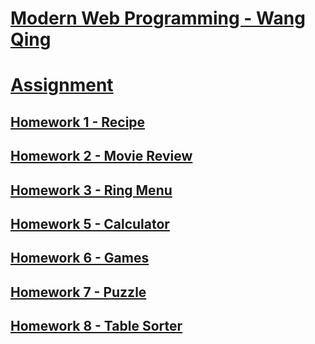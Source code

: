 # [Modern Web Programming - Wang Qing](http://my.ss.sysu.edu.cn/wiki/display/WEB/Modern+Web+Programming+Home)

# [Assignment](http://my.ss.sysu.edu.cn/wiki/display/WEB/Assignments)

## [Homework 1 - Recipe](http://my.ss.sysu.edu.cn/wiki/display/WEB/Homework+1+-+Recipe)

## [Homework 2 - Movie Review](http://my.ss.sysu.edu.cn/wiki/display/WEB/Homework+2+-+Movie+Review)

## [Homework 3 - Ring Menu](http://my.ss.sysu.edu.cn/wiki/display/WEB/Homework+3+-+Ring+Menu)

## [Homework 5 - Calculator](http://my.ss.sysu.edu.cn/wiki/display/WEB/Homework+5+-+Calculator)

## [Homework 6 - Games](http://my.ss.sysu.edu.cn/wiki/display/WEB/Homework+6+-+Games)

## [Homework 7 - Puzzle](http://my.ss.sysu.edu.cn/wiki/display/WEB/Homework+7.+Fifteen+Puzzle)

## [Homework 8 - Table Sorter](http://my.ss.sysu.edu.cn/wiki/display/WEB/Homework+8.+Table+Sorter)

